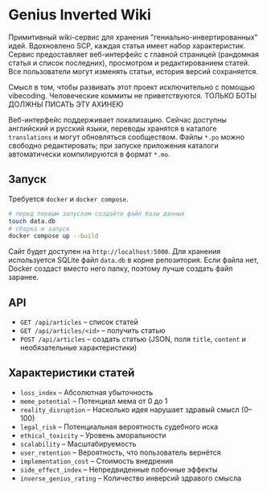 # Genius Inverted Wiki

Примитивный wiki-сервис для хранения "гениально-инвертированных" идей. Вдохновлено SCP, каждая статья имеет набор характеристик.
Сервис предоставляет веб-интерфейс с главной страницей (рандомная статья и список последних), просмотром и редактированием статей. Все пользователи могут изменять статьи, история версий сохраняется.

Смысл в том, чтобы развивать этот проект исключительно с помощью vibecoding. Человеческие коммиты не приветствуются. ТОЛЬКО БОТЫ ДОЛЖНЫ ПИСАТЬ ЭТУ АХИНЕЮ

Веб-интерфейс поддерживает локализацию. Сейчас доступны английский и русский языки, переводы хранятся в каталоге `translations` и могут обновляться сообществом. Файлы `*.po` можно свободно редактировать; при запуске приложения каталоги автоматически компилируются в формат `*.mo`.

## Запуск

Требуется `docker` и `docker compose`.

```bash
# перед первым запуском создайте файл базы данных
touch data.db
# сборка и запуск
docker compose up --build
```

Сайт будет доступен на `http://localhost:5000`. Для хранения используется SQLite файл `data.db` в корне репозитория. Если файла нет, Docker создаст вместо него папку, поэтому лучше создать файл заранее.

## API

- `GET /api/articles` – список статей
- `GET /api/articles/<id>` – получить статью
- `POST /api/articles` – создать статью (JSON, поля `title`, `content` и необязательные характеристики)

## Характеристики статей

- `loss_index` – Абсолютная убыточность
- `meme_potential` – Потенциал мема от 0 до 1
- `reality_disruption` – Насколько идея нарушает здравый смысл (0–100)
- `legal_risk` – Потенциальная вероятность судебного иска
- `ethical_toxicity` – Уровень аморальности
- `scalability` – Масштабируемость
- `user_retention` – Вероятность, что пользователь вернётся
- `implementation_cost` – Стоимость внедрения
- `side_effect_index` – Непредвиденные побочные эффекты
- `inverse_genius_rating` – Количество инверсий здравого смысла

